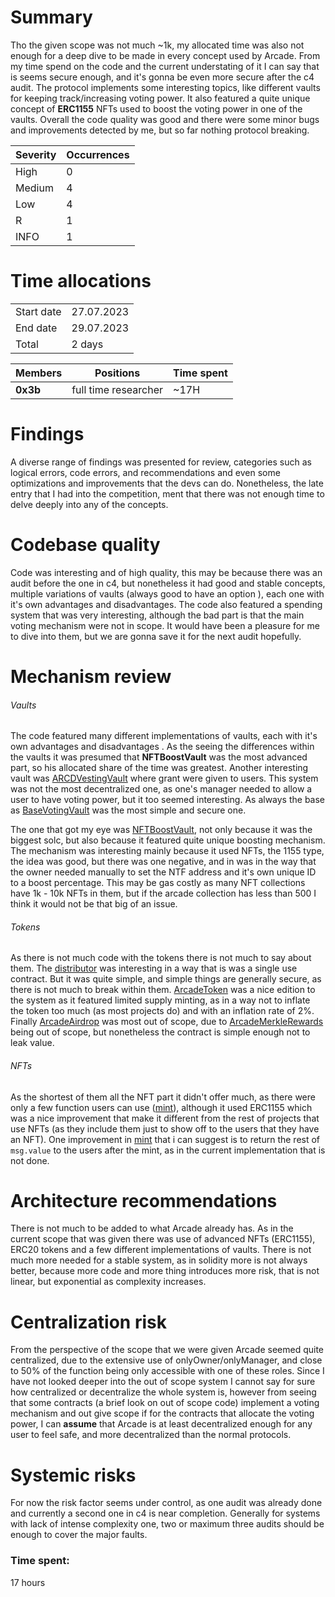 # Summary
Tho the given scope was not much ~1k, my allocated time was also not enough for a deep dive to be made in every concept used by Arcade. From my time spend on the code and the current understating of it I can say that is seems secure enough, and it's gonna be even more secure after the c4 audit. The protocol implements some interesting topics, like different vaults for keeping track/increasing voting power. It also featured a quite unique concept of **ERC1155** NFTs used to boost the voting power in one of the vaults. Overall the code quality was good and there were some minor bugs and improvements detected by me, but so far nothing protocol breaking.

| Severity | Occurrences |
|----------|------------|
| High     | 0          |
| Medium   | 4          |
| Low      | 4          |
| R      | 1         |
| INFO      | 1         |

# Time allocations

|            |            |
|------------|------------|
| Start date | 27.07.2023 |
| End date   | 29.07.2023  |
| Total      | 2 days     |

| Members       | Positions            | Time spent |
|---------------|----------------------|------------|
| **0x3b**      | full time researcher | ~17H       |

# Findings
A diverse range of findings was presented for review, categories such as logical errors, code errors, and recommendations and even some optimizations and improvements that the devs can do. Nonetheless, the late entry that I had into the competition, ment that there was not enough time to delve deeply into any of the concepts.


# Codebase quality
Code was interesting and of high quality, this may be because there was an audit before the one in c4, but nonetheless it had good and stable concepts, multiple variations of vaults (always good to have an option ), each one with it's own advantages and disadvantages. The code also featured a spending system that was very interesting, although the bad part is that the main voting mechanism were not in scope. It would have been a pleasure for me to dive into them, but  we are gonna save it for the next audit hopefully.

# Mechanism review

###### Vaults
The code featured many different implementations of vaults, each with it's own advantages and disadvantages . As the seeing the differences within the vaults it was presumed that **NFTBoostVault** was the most advanced part, so his allocated share of the time was greatest. Another interesting vault was [ARCDVestingVault](https://github.com/code-423n4/2023-07-arcade/blob/main/contracts/ARCDVestingVault.sol) where grant were given to users. This system was not the most decentralized one, as one's manager needed to allow a user to have voting power, but it too seemed interesting. As always the base as [BaseVotingVault](https://github.com/code-423n4/2023-07-arcade/blob/main/contracts/BaseVotingVault.sol) was the most simple and secure one.

The one that got my eye was [NFTBoostVault](https://github.com/code-423n4/2023-07-arcade/blob/main/contracts/NFTBoostVault.sol), not only because it was the biggest solc, but also because it featured quite unique  boosting mechanism. The mechanism was interesting mainly because it used NFTs, the 1155 type, the idea was good, but there was one negative, and in was in the way that the owner needed manually to set the NTF address and it's own unique ID to a boost percentage. This may be gas costly as many NFT collections have 1k - 10k NFTs in them, but if the arcade collection has less than 500 I think it would not be that big of an issue.

###### Tokens
As there is not much code with the tokens there is not much to say about them. The [distributor](https://github.com/code-423n4/2023-07-arcade/blob/main/contracts/token/ArcadeTokenDistributor.sol) was interesting in a way that is was a single use contract. But it was quite simple, and simple things are generally secure, as there is not much to break within them. [ArcadeToken](https://github.com/code-423n4/2023-07-arcade/blob/main/contracts/token/ArcadeToken.sol) was a nice edition to the system as it featured limited supply minting, as in a way not to inflate the token too much (as most projects do) and with an inflation rate of 2%. Finally [ArcadeAirdrop](https://github.com/code-423n4/2023-07-arcade/blob/main/contracts/token/ArcadeAirdrop.sol) was most out of scope, due to [ArcadeMerkleRewards](https://github.com/code-423n4/2023-07-arcade/blob/main/contracts/libraries/ArcadeMerkleRewards.sol) being out of scope, but nonetheless the contract is simple enough not to leak value.

###### NFTs
As the shortest of them all the NFT part it didn't offer much, as there were only a few function users can use ([mint](https://github.com/code-423n4/2023-07-arcade/blob/main/contracts/nft/ReputationBadge.sol#L98-L120)),  although it used ERC1155 which was a nice improvement that make it different from the rest of projects that use NFTs (as they include them just to show off to the users that they have an NFT). One improvement in [mint](https://github.com/code-423n4/2023-07-arcade/blob/main/contracts/nft/ReputationBadge.sol#L98-L120) that i can suggest is to return the rest of `msg.value` to the users after the mint, as in the current implementation that is not done.

# Architecture recommendations
There is not much to be added to what Arcade already has. As in the current scope that was given there was use of advanced NFTs (ERC1155), ERC20 tokens and a few different implementations of vaults. There is not much more needed for a stable system, as in solidity more is not always better, because more code and more thing introduces more risk, that is not linear, but exponential as complexity increases.

# Centralization risk
From the perspective of the scope that we were given Arcade seemed quite centralized, due to the extensive use of onlyOwner/onlyManager, and close to 50% of the function being only accessible with one of these roles. Since I have not looked deeper into the out of scope system I cannot say for sure how centralized or decentralize the whole system is, however from seeing that some contracts (a brief look on out of scope code) implement a voting mechanism and out give scope if for the contracts that allocate the voting power, I can **assume** that Arcade is at least decentralized enough for any user to feel safe, and more decentralized than the normal protocols.

# Systemic risks
For now the risk factor seems under control, as one audit was already done and currently a second one in c4 is near completion. Generally for systems with lack of intense complexity one, two or maximum three audits should be enough to cover the major faults.


### Time spent:
17 hours